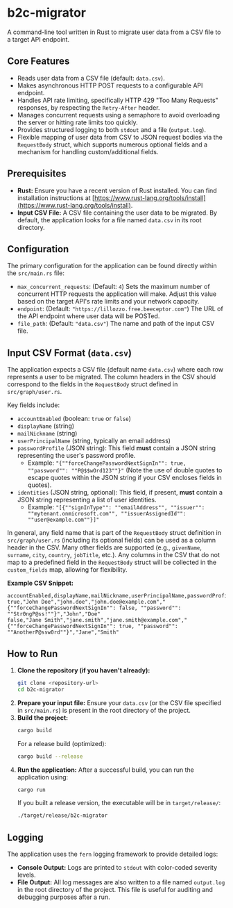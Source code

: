 # b2c-migrator

A command-line tool written in Rust to migrate user data from a CSV file to a target API endpoint.

## Core Features

*   Reads user data from a CSV file (default: `data.csv`).
*   Makes asynchronous HTTP POST requests to a configurable API endpoint.
*   Handles API rate limiting, specifically HTTP 429 "Too Many Requests" responses, by respecting the `Retry-After` header.
*   Manages concurrent requests using a semaphore to avoid overloading the server or hitting rate limits too quickly.
*   Provides structured logging to both `stdout` and a file (`output.log`).
*   Flexible mapping of user data from CSV to JSON request bodies via the `RequestBody` struct, which supports numerous optional fields and a mechanism for handling custom/additional fields.

## Prerequisites

*   **Rust:** Ensure you have a recent version of Rust installed. You can find installation instructions at [https://www.rust-lang.org/tools/install](https://www.rust-lang.org/tools/install).
*   **Input CSV File:** A CSV file containing the user data to be migrated. By default, the application looks for a file named `data.csv` in its root directory.

## Configuration

The primary configuration for the application can be found directly within the `src/main.rs` file:

*   `max_concurrent_requests`: (Default: `4`) Sets the maximum number of concurrent HTTP requests the application will make. Adjust this value based on the target API's rate limits and your network capacity.
*   `endpoint`: (Default: `"https://lillozzo.free.beeceptor.com"`) The URL of the API endpoint where user data will be POSTed.
*   `file_path`: (Default: `"data.csv"`) The name and path of the input CSV file.

## Input CSV Format (`data.csv`)

The application expects a CSV file (default name `data.csv`) where each row represents a user to be migrated. The column headers in the CSV should correspond to the fields in the `RequestBody` struct defined in `src/graph/user.rs`.

Key fields include:

*   `accountEnabled` (boolean: `true` or `false`)
*   `displayName` (string)
*   `mailNickname` (string)
*   `userPrincipalName` (string, typically an email address)
*   `passwordProfile` (JSON string): This field **must** contain a JSON string representing the user's password profile.
    *   Example: `"{""forceChangePasswordNextSignIn"": true, ""password"": ""P@$$wOrd123""}"` (Note the use of double quotes to escape quotes within the JSON string if your CSV encloses fields in quotes).
*   `identities` (JSON string, optional): This field, if present, **must** contain a JSON string representing a list of user identities.
    *   Example: `"[{""signInType"": ""emailAddress"", ""issuer"": ""mytenant.onmicrosoft.com"", ""issuerAssignedId"": ""user@example.com""}]"`

In general, any field name that is part of the `RequestBody` struct definition in `src/graph/user.rs` (including its optional fields) can be used as a column header in the CSV. Many other fields are supported (e.g., `givenName`, `surname`, `city`, `country`, `jobTitle`, etc.). Any columns in the CSV that do not map to a predefined field in the `RequestBody` struct will be collected in the `custom_fields` map, allowing for flexibility.

**Example CSV Snippet:**

```csv
accountEnabled,displayName,mailNickname,userPrincipalName,passwordProfile,givenName,surname
true,"John Doe","john.doe","john.doe@example.com","{""forceChangePasswordNextSignIn"": false, ""password"": ""Str0ngP@ss!""}","John","Doe"
false,"Jane Smith","jane.smith","jane.smith@example.com","{""forceChangePasswordNextSignIn"": true, ""password"": ""AnotherP@ssw0rd""}","Jane","Smith"
```

## How to Run

1.  **Clone the repository (if you haven't already):**
    ```bash
    git clone <repository-url>
    cd b2c-migrator
    ```
2.  **Prepare your input file:** Ensure your `data.csv` (or the CSV file specified in `src/main.rs`) is present in the root directory of the project.
3.  **Build the project:**
    ```bash
    cargo build
    ```
    For a release build (optimized):
    ```bash
    cargo build --release
    ```
4.  **Run the application:**
    After a successful build, you can run the application using:
    ```bash
    cargo run
    ```
    If you built a release version, the executable will be in `target/release/`:
    ```bash
    ./target/release/b2c-migrator
    ```

## Logging

The application uses the `fern` logging framework to provide detailed logs:

*   **Console Output:** Logs are printed to `stdout` with color-coded severity levels.
*   **File Output:** All log messages are also written to a file named `output.log` in the root directory of the project. This file is useful for auditing and debugging purposes after a run.
